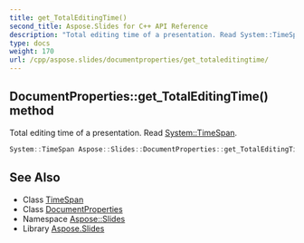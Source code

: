 ```yaml
---
title: get_TotalEditingTime()
second_title: Aspose.Slides for C++ API Reference
description: "Total editing time of a presentation. Read System::TimeSpan."
type: docs
weight: 170
url: /cpp/aspose.slides/documentproperties/get_totaleditingtime/
---
```

## DocumentProperties::get_TotalEditingTime() method


Total editing time of a presentation. Read [System::TimeSpan](../../../system/timespan/).

```cpp
System::TimeSpan Aspose::Slides::DocumentProperties::get_TotalEditingTime() override
```

## See Also

* Class [TimeSpan](../../system/timespan/)
* Class [DocumentProperties](./)
* Namespace [Aspose::Slides](../)
* Library [Aspose.Slides](../../)